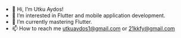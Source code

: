 - 👋 Hi, I’m Utku Aydos!
- 👀 I’m interested in Flutter and mobile application development.
- 🌱 I’m currently mastering Flutter.
- 📫 How to reach me utkuaydos1@gmail.com or 21kkfy@gmail.com

<!-- [![Anurag's GitHub stats](https://github-readme-stats.vercel.app/api?username=21kkfy)](https://github.com/21kkfy/github-readme-stats) --->
<!---
21kkfy/21kkfy is a ✨ special ✨ repository because its `README.md` (this file) appears on your GitHub profile.
You can click the Preview link to take a look at your changes.
--->
